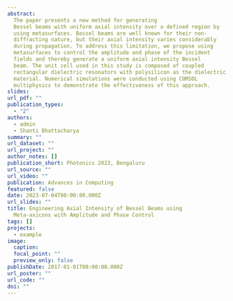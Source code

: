 ```yaml
---
abstract: 
  The paper presents a new method for generating
  Bessel beams with uniform axial intensity over a defined region by
  using metasurfaces. Bessel beams are well known for their non-
  diffracting nature, but their axial intensity varies considerably
  during propagation. To address this limitation, we propose using
  metasurfaces to control the amplitude and phase of the incident
  fields and thereby generate a uniform axial intensity Bessel
  beam. The unit cell used in this study is composed of coupled
  rectangular dielectric resonators with polysilicon as the dielectric
  material. Numerical simulations were conducted using COMSOL
  multiphysics to demonstrate the effectiveness of this approach.
slides: 
url_pdf: ""
publication_types:
  - "2"
authors:
  - admin
  - Shanti Bhattacharya
summary: ""
url_dataset: ""
url_project: ""
author_notes: []
publication_short: Photonics 2023, Bengaluru
url_source: ""
url_video: ""
publication: Advances in Computing
featured: false
date: 2023-07-04T00:00:00.000Z
url_slides: ""
title: Engineering Axial Intensity of Bessel Beams using
  Meta-axicons with Amplitude and Phase Control
tags: []
projects:
  - example
image:
  caption: 
  focal_point: ""
  preview_only: false
publishDate: 2017-01-01T00:00:00.000Z
url_poster: ""
url_code: ""
doi: ""
---
```


